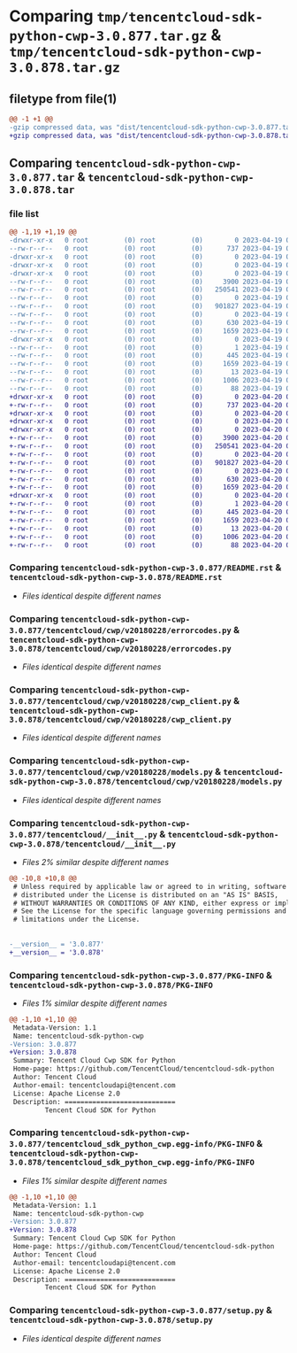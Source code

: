 # Comparing `tmp/tencentcloud-sdk-python-cwp-3.0.877.tar.gz` & `tmp/tencentcloud-sdk-python-cwp-3.0.878.tar.gz`

## filetype from file(1)

```diff
@@ -1 +1 @@
-gzip compressed data, was "dist/tencentcloud-sdk-python-cwp-3.0.877.tar", last modified: Wed Apr 19 09:11:29 2023, max compression
+gzip compressed data, was "dist/tencentcloud-sdk-python-cwp-3.0.878.tar", last modified: Thu Apr 20 00:25:18 2023, max compression
```

## Comparing `tencentcloud-sdk-python-cwp-3.0.877.tar` & `tencentcloud-sdk-python-cwp-3.0.878.tar`

### file list

```diff
@@ -1,19 +1,19 @@
-drwxr-xr-x   0 root         (0) root         (0)        0 2023-04-19 09:11:29.000000 tencentcloud-sdk-python-cwp-3.0.877/
--rw-r--r--   0 root         (0) root         (0)      737 2023-04-19 09:11:29.000000 tencentcloud-sdk-python-cwp-3.0.877/README.rst
-drwxr-xr-x   0 root         (0) root         (0)        0 2023-04-19 09:11:29.000000 tencentcloud-sdk-python-cwp-3.0.877/tencentcloud/
-drwxr-xr-x   0 root         (0) root         (0)        0 2023-04-19 09:11:29.000000 tencentcloud-sdk-python-cwp-3.0.877/tencentcloud/cwp/
-drwxr-xr-x   0 root         (0) root         (0)        0 2023-04-19 09:11:29.000000 tencentcloud-sdk-python-cwp-3.0.877/tencentcloud/cwp/v20180228/
--rw-r--r--   0 root         (0) root         (0)     3900 2023-04-19 09:11:29.000000 tencentcloud-sdk-python-cwp-3.0.877/tencentcloud/cwp/v20180228/errorcodes.py
--rw-r--r--   0 root         (0) root         (0)   250541 2023-04-19 09:11:29.000000 tencentcloud-sdk-python-cwp-3.0.877/tencentcloud/cwp/v20180228/cwp_client.py
--rw-r--r--   0 root         (0) root         (0)        0 2023-04-19 09:11:29.000000 tencentcloud-sdk-python-cwp-3.0.877/tencentcloud/cwp/v20180228/__init__.py
--rw-r--r--   0 root         (0) root         (0)   901827 2023-04-19 09:11:29.000000 tencentcloud-sdk-python-cwp-3.0.877/tencentcloud/cwp/v20180228/models.py
--rw-r--r--   0 root         (0) root         (0)        0 2023-04-19 09:11:29.000000 tencentcloud-sdk-python-cwp-3.0.877/tencentcloud/cwp/__init__.py
--rw-r--r--   0 root         (0) root         (0)      630 2023-04-19 09:11:29.000000 tencentcloud-sdk-python-cwp-3.0.877/tencentcloud/__init__.py
--rw-r--r--   0 root         (0) root         (0)     1659 2023-04-19 09:11:29.000000 tencentcloud-sdk-python-cwp-3.0.877/PKG-INFO
-drwxr-xr-x   0 root         (0) root         (0)        0 2023-04-19 09:11:29.000000 tencentcloud-sdk-python-cwp-3.0.877/tencentcloud_sdk_python_cwp.egg-info/
--rw-r--r--   0 root         (0) root         (0)        1 2023-04-19 09:11:29.000000 tencentcloud-sdk-python-cwp-3.0.877/tencentcloud_sdk_python_cwp.egg-info/dependency_links.txt
--rw-r--r--   0 root         (0) root         (0)      445 2023-04-19 09:11:29.000000 tencentcloud-sdk-python-cwp-3.0.877/tencentcloud_sdk_python_cwp.egg-info/SOURCES.txt
--rw-r--r--   0 root         (0) root         (0)     1659 2023-04-19 09:11:29.000000 tencentcloud-sdk-python-cwp-3.0.877/tencentcloud_sdk_python_cwp.egg-info/PKG-INFO
--rw-r--r--   0 root         (0) root         (0)       13 2023-04-19 09:11:29.000000 tencentcloud-sdk-python-cwp-3.0.877/tencentcloud_sdk_python_cwp.egg-info/top_level.txt
--rw-r--r--   0 root         (0) root         (0)     1006 2023-04-19 09:11:29.000000 tencentcloud-sdk-python-cwp-3.0.877/setup.py
--rw-r--r--   0 root         (0) root         (0)       88 2023-04-19 09:11:29.000000 tencentcloud-sdk-python-cwp-3.0.877/setup.cfg
+drwxr-xr-x   0 root         (0) root         (0)        0 2023-04-20 00:25:18.000000 tencentcloud-sdk-python-cwp-3.0.878/
+-rw-r--r--   0 root         (0) root         (0)      737 2023-04-20 00:25:18.000000 tencentcloud-sdk-python-cwp-3.0.878/README.rst
+drwxr-xr-x   0 root         (0) root         (0)        0 2023-04-20 00:25:18.000000 tencentcloud-sdk-python-cwp-3.0.878/tencentcloud/
+drwxr-xr-x   0 root         (0) root         (0)        0 2023-04-20 00:25:18.000000 tencentcloud-sdk-python-cwp-3.0.878/tencentcloud/cwp/
+drwxr-xr-x   0 root         (0) root         (0)        0 2023-04-20 00:25:18.000000 tencentcloud-sdk-python-cwp-3.0.878/tencentcloud/cwp/v20180228/
+-rw-r--r--   0 root         (0) root         (0)     3900 2023-04-20 00:25:18.000000 tencentcloud-sdk-python-cwp-3.0.878/tencentcloud/cwp/v20180228/errorcodes.py
+-rw-r--r--   0 root         (0) root         (0)   250541 2023-04-20 00:25:18.000000 tencentcloud-sdk-python-cwp-3.0.878/tencentcloud/cwp/v20180228/cwp_client.py
+-rw-r--r--   0 root         (0) root         (0)        0 2023-04-20 00:25:18.000000 tencentcloud-sdk-python-cwp-3.0.878/tencentcloud/cwp/v20180228/__init__.py
+-rw-r--r--   0 root         (0) root         (0)   901827 2023-04-20 00:25:18.000000 tencentcloud-sdk-python-cwp-3.0.878/tencentcloud/cwp/v20180228/models.py
+-rw-r--r--   0 root         (0) root         (0)        0 2023-04-20 00:25:18.000000 tencentcloud-sdk-python-cwp-3.0.878/tencentcloud/cwp/__init__.py
+-rw-r--r--   0 root         (0) root         (0)      630 2023-04-20 00:25:18.000000 tencentcloud-sdk-python-cwp-3.0.878/tencentcloud/__init__.py
+-rw-r--r--   0 root         (0) root         (0)     1659 2023-04-20 00:25:18.000000 tencentcloud-sdk-python-cwp-3.0.878/PKG-INFO
+drwxr-xr-x   0 root         (0) root         (0)        0 2023-04-20 00:25:18.000000 tencentcloud-sdk-python-cwp-3.0.878/tencentcloud_sdk_python_cwp.egg-info/
+-rw-r--r--   0 root         (0) root         (0)        1 2023-04-20 00:25:18.000000 tencentcloud-sdk-python-cwp-3.0.878/tencentcloud_sdk_python_cwp.egg-info/dependency_links.txt
+-rw-r--r--   0 root         (0) root         (0)      445 2023-04-20 00:25:18.000000 tencentcloud-sdk-python-cwp-3.0.878/tencentcloud_sdk_python_cwp.egg-info/SOURCES.txt
+-rw-r--r--   0 root         (0) root         (0)     1659 2023-04-20 00:25:18.000000 tencentcloud-sdk-python-cwp-3.0.878/tencentcloud_sdk_python_cwp.egg-info/PKG-INFO
+-rw-r--r--   0 root         (0) root         (0)       13 2023-04-20 00:25:18.000000 tencentcloud-sdk-python-cwp-3.0.878/tencentcloud_sdk_python_cwp.egg-info/top_level.txt
+-rw-r--r--   0 root         (0) root         (0)     1006 2023-04-20 00:25:18.000000 tencentcloud-sdk-python-cwp-3.0.878/setup.py
+-rw-r--r--   0 root         (0) root         (0)       88 2023-04-20 00:25:18.000000 tencentcloud-sdk-python-cwp-3.0.878/setup.cfg
```

### Comparing `tencentcloud-sdk-python-cwp-3.0.877/README.rst` & `tencentcloud-sdk-python-cwp-3.0.878/README.rst`

 * *Files identical despite different names*

### Comparing `tencentcloud-sdk-python-cwp-3.0.877/tencentcloud/cwp/v20180228/errorcodes.py` & `tencentcloud-sdk-python-cwp-3.0.878/tencentcloud/cwp/v20180228/errorcodes.py`

 * *Files identical despite different names*

### Comparing `tencentcloud-sdk-python-cwp-3.0.877/tencentcloud/cwp/v20180228/cwp_client.py` & `tencentcloud-sdk-python-cwp-3.0.878/tencentcloud/cwp/v20180228/cwp_client.py`

 * *Files identical despite different names*

### Comparing `tencentcloud-sdk-python-cwp-3.0.877/tencentcloud/cwp/v20180228/models.py` & `tencentcloud-sdk-python-cwp-3.0.878/tencentcloud/cwp/v20180228/models.py`

 * *Files identical despite different names*

### Comparing `tencentcloud-sdk-python-cwp-3.0.877/tencentcloud/__init__.py` & `tencentcloud-sdk-python-cwp-3.0.878/tencentcloud/__init__.py`

 * *Files 2% similar despite different names*

```diff
@@ -10,8 +10,8 @@
 # Unless required by applicable law or agreed to in writing, software
 # distributed under the License is distributed on an "AS IS" BASIS,
 # WITHOUT WARRANTIES OR CONDITIONS OF ANY KIND, either express or implied.
 # See the License for the specific language governing permissions and
 # limitations under the License.
 
 
-__version__ = '3.0.877'
+__version__ = '3.0.878'
```

### Comparing `tencentcloud-sdk-python-cwp-3.0.877/PKG-INFO` & `tencentcloud-sdk-python-cwp-3.0.878/PKG-INFO`

 * *Files 1% similar despite different names*

```diff
@@ -1,10 +1,10 @@
 Metadata-Version: 1.1
 Name: tencentcloud-sdk-python-cwp
-Version: 3.0.877
+Version: 3.0.878
 Summary: Tencent Cloud Cwp SDK for Python
 Home-page: https://github.com/TencentCloud/tencentcloud-sdk-python
 Author: Tencent Cloud
 Author-email: tencentcloudapi@tencent.com
 License: Apache License 2.0
 Description: ============================
         Tencent Cloud SDK for Python
```

### Comparing `tencentcloud-sdk-python-cwp-3.0.877/tencentcloud_sdk_python_cwp.egg-info/PKG-INFO` & `tencentcloud-sdk-python-cwp-3.0.878/tencentcloud_sdk_python_cwp.egg-info/PKG-INFO`

 * *Files 1% similar despite different names*

```diff
@@ -1,10 +1,10 @@
 Metadata-Version: 1.1
 Name: tencentcloud-sdk-python-cwp
-Version: 3.0.877
+Version: 3.0.878
 Summary: Tencent Cloud Cwp SDK for Python
 Home-page: https://github.com/TencentCloud/tencentcloud-sdk-python
 Author: Tencent Cloud
 Author-email: tencentcloudapi@tencent.com
 License: Apache License 2.0
 Description: ============================
         Tencent Cloud SDK for Python
```

### Comparing `tencentcloud-sdk-python-cwp-3.0.877/setup.py` & `tencentcloud-sdk-python-cwp-3.0.878/setup.py`

 * *Files identical despite different names*

